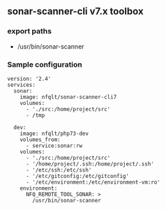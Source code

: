 ## sonar-scanner-cli v7.x toolbox

### export paths

- /usr/bin/sonar-scanner

### Sample configuration
```
version: '2.4'
services:
  sonar:
    image: nfqlt/sonar-scanner-cli7
    volumes:
      - './src:/home/project/src'
      - /tmp

  dev:
    image: nfqlt/php73-dev
    volumes_from:
      - service:sonar:rw
    volumes:
      - './src:/home/project/src'
      - '/home/project/.ssh:/home/project/.ssh'
      - '/etc/ssh:/etc/ssh'
      - '/etc/gitconfig:/etc/gitconfig'
      - '/etc/environment:/etc/environment-vm:ro'
    environment:
      NFQ_REMOTE_TOOL_SONAR: >
        /usr/bin/sonar-scanner
```

